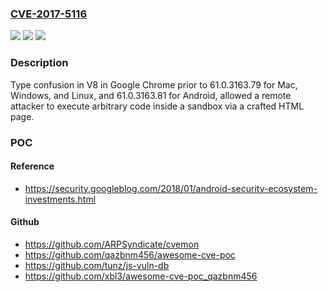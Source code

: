 ### [CVE-2017-5116](https://cve.mitre.org/cgi-bin/cvename.cgi?name=CVE-2017-5116)
![](https://img.shields.io/static/v1?label=Product&message=Google%20Chrome%20prior%20to%2061.0.3163.79%20for%20Mac%2C%20Windows%20and%20Linux%2C%20and%2061.0.3163.81%20for%20Android&color=blue)
![](https://img.shields.io/static/v1?label=Version&message=n%2Fa&color=blue)
![](https://img.shields.io/static/v1?label=Vulnerability&message=Type%20confusion&color=brighgreen)

### Description

Type confusion in V8 in Google Chrome prior to 61.0.3163.79 for Mac, Windows, and Linux, and 61.0.3163.81 for Android, allowed a remote attacker to execute arbitrary code inside a sandbox via a crafted HTML page.

### POC

#### Reference
- https://security.googleblog.com/2018/01/android-security-ecosystem-investments.html

#### Github
- https://github.com/ARPSyndicate/cvemon
- https://github.com/qazbnm456/awesome-cve-poc
- https://github.com/tunz/js-vuln-db
- https://github.com/xbl3/awesome-cve-poc_qazbnm456

